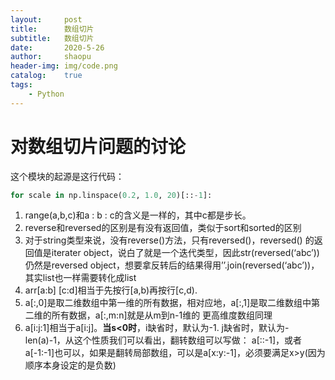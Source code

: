 ```yaml
---
layout:		post
title:		数组切片
subtitle:	数组切片
date:		2020-5-26
author:		shaopu
header-img:	img/code.png
catalog:	true
tags:
    - Python
---
```




# 对数组切片问题的讨论

这个模块的起源是这行代码：
```python
for scale in np.linspace(0.2, 1.0, 20)[::-1]:
```
1. range(a,b,c)和a : b : c的含义是一样的，其中c都是步长。
2. reverse和reversed的区别是有没有返回值，类似于sort和sorted的区别
3. 对于string类型来说，没有reverse()方法，只有reversed()，reversed()
的返回值是iterater object，说白了就是一个迭代类型，因此str(reversed(‘abc’))
仍然是reversed object，想要拿反转后的结果得用’’.join(reversed(‘abc’))，其实list也一样需要转化成list
4. arr[a:b] [c:d]相当于先按行[a,b)再按行[c,d).
5. a[:,0]是取二维数组中第一维的所有数据，相对应地，a[:,1]是取二维数组中第二维的所有数据，a[:,m:n]就是从m到n-1维的
更高维度数组同理
6. a[i:j:1]相当于a[i:j]。**当s<0时**，i缺省时，默认为-1. j缺省时，默认为-len(a)-1，从这个性质我们可以看出，翻转数组可以写做：
a[::-1]，或者a[-1:-1]也可以，如果是翻转局部数组，可以是a[x:y:-1]，必须要满足x>y(因为顺序本身设定的是负数)